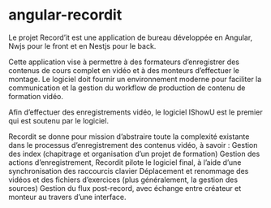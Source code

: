 # angular-recordit
Le projet Record’it est une application de bureau développée en Angular, Nwjs pour le front et en Nestjs pour le back.

Cette application vise à permettre à des formateurs d’enregistrer des contenus de cours complet en vidéo et à des monteurs d’effectuer le montage. Le logiciel doit fournir un environnement moderne pour faciliter la communication et la gestion du workflow de production de contenu de formation vidéo.

Afin d’effectuer des enregistrements vidéo, le logiciel IShowU est le premier qui est soutenu par le logiciel.

Recordit se donne pour mission d’abstraire toute la complexité existante dans le processus d’enregistrement des contenus vidéo, à savoir :
Gestion des index (chapitrage et organisation d’un projet de formation)
Gestion des actions d’enregistrement, Recordit pilote le logiciel final, à l’aide d’une synchronisation des raccourcis clavier
Déplacement et renommage des vidéos et des fichiers d’exercices (plus généralement, la gestion des sources)
Gestion du flux post-record, avec échange entre créateur et monteur au travers d’une interface.
